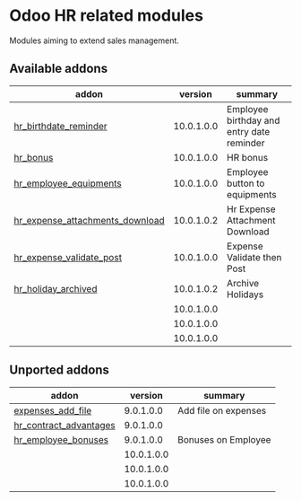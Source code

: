 Odoo HR related modules
=============================

Modules aiming to extend sales management. 

[//]: # (addons)

Available addons
----------------
addon | version | summary
--- | --- | ---
[hr_birthdate_reminder](hr_birthdate_reminder/) | 10.0.1.0.0 | Employee birthday and entry date reminder
[hr_bonus](hr_bonus/) | 10.0.1.0.0 | HR bonus
[hr_employee_equipments](hr_employee_equipments/) | 10.0.1.0.0 | Employee button to equipments 
[hr_expense_attachments_download](hr_expense_attachments_download/) | 10.0.1.0.2 | Hr Expense Attachment Download
[hr_expense_validate_post](hr_expense_validate_post/) | 10.0.1.0.0 | Expense Validate then Post
[hr_holiday_archived](hr_holiday_archived/) | 10.0.1.0.2 | Archive Holidays
[](/) | 10.0.1.0.0 | 
[](/) | 10.0.1.0.0 | 
[](/) | 10.0.1.0.0 | 


Unported addons
---------------
addon | version | summary
--- | --- | ---
[expenses_add_file](expenses_add_file/) | 9.0.1.0.0 | Add file on expenses
[hr_contract_advantages](hr_contract_advantages/) | 9.0.1.0.0 | 
[hr_employee_bonuses](hr_employee_bonuses/) | 9.0.1.0.0 | Bonuses on Employee
[](/) | 10.0.1.0.0 | 
[](/) | 10.0.1.0.0 | 
[](/) | 10.0.1.0.0 | 

[//]: # (end addons)